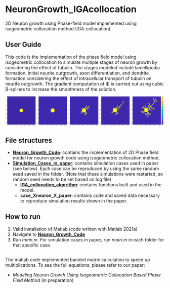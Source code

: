 # NeuronGrowth_IGAcollocation
2D Neuron growth using Phase-field model implemented using isogeometric collocation method (IGA-collocation).

## User Guide
This code is the implementation of the phase field model using isogeometric collocation to simulate multiple stages of neuron growth by considering the effect of tubulin. The stages modeled include lamellipodia formation, initial neurite outgrowth, axon differentiation, and dendrite formation considering the effect of intracellular transport of tubulin on neurite outgrowth. The gradient computation of Φ is carried out using cubic B-splines to increase the smoothness of the solution.

![Neuron Growth Stages](./Neuron_Growth_Figures/Simulation_stages.png)

## File structures
- **[Neuron_Growth_Code](https://github.com/CMU-CBML/NeuronGrowth_IGAcollocation/tree/main/Neuron_Growth_Code)**: contains the implementation of 2D Phase field model for neuron growth code using isogeometric collocation method.
- **[Simulation_Cases_in_paper](https://github.com/CMU-CBML/NeuronGrowth_IGAcollocation/tree/main/Simulation_Cases_in_paper)**: contains simulation cases used in paper (see below). Each case can be reproduced by using the same random seed saved in the folder. (Note that these simulations were restarted, so random seed needs to be set based on log file)
	- **[IGA_collocation_algorithm](https://github.com/CMU-CBML/NeuronGrowth_IGAcollocation/tree/main/IGA_collocation_algorithm)**: contains functions built and used in the model.
	- **case_Xneuron_X_paper**: contains code and saved data necessary to reproduce simulation results shown in the paper.

## How to run
1. Valid installation of Matlab (code written with Matlab 2021a)
2. Navigate to **[Neuron_Growth_Code](https://github.com/CMU-CBML/NeuronGrowth_IGAcollocation/tree/main/Neuron_Growth_Code)**
3. Run *main.m*. For simulation cases in paper, run *main.m* in each folder for that specific case.

## 
The matlab code implemented banded matrix calculation to speed up multiplications. To see the full equations, please refer to our paper:
- *Modeling Neuron Growth Using Isogeometric Collocation Based Phase Field Method* (in preparation)